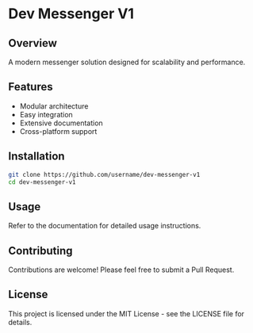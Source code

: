 # Dev Messenger V1

## Overview
A modern messenger solution designed for scalability and performance.

## Features
- Modular architecture
- Easy integration
- Extensive documentation
- Cross-platform support

## Installation
```bash
git clone https://github.com/username/dev-messenger-v1
cd dev-messenger-v1
```

## Usage
Refer to the documentation for detailed usage instructions.

## Contributing
Contributions are welcome! Please feel free to submit a Pull Request.

## License
This project is licensed under the MIT License - see the LICENSE file for details.
